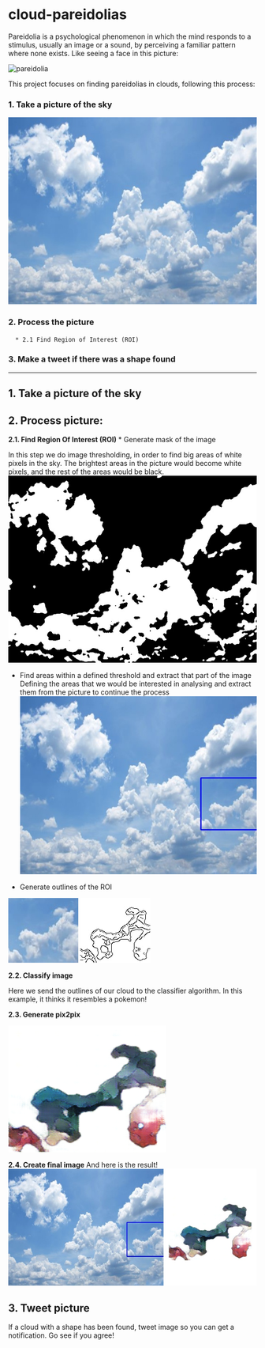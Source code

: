 # cloud-pareidolias

Pareidolia is a psychological phenomenon in which the mind responds to a stimulus, usually an image or a sound, by perceiving a familiar pattern where none exists. Like seeing a face in this picture:

![pareidolia](https://www.artnews.com/wp-content/uploads/2017/08/4689253598_ccaa7fe938_b.jpg)

This project focuses on finding pareidolias in clouds, following this process:
### 1. Take a picture of the sky

   ![ img](https://raw.githubusercontent.com/msotomorras/cloud-pareidolias/master/05-Debug/img_0.jpg )
       
### 2. Process the picture
      * 2.1 Find Region of Interest (ROI) 

### 3. Make a tweet if there was a shape found

-----
## 1. Take a picture of the sky

## 2. Process picture:
**2.1. Find Region Of Interest (ROI)**
    * Generate mask of the image

   In this step we do image thresholding, in order to find big areas of white pixels in the sky. The brightest areas in the picture would become white pixels, and the rest of the areas would be black. 
    ![mask img](https://raw.githubusercontent.com/msotomorras/cloud-pareidolias/master/05-Debug/img_0_mask.jpg)

   * Find areas within a defined threshold and extract that part of the image<br/>
    Defining the areas that we would be interested in analysing and extract them from the picture to continue the process<br/>
    ![bounding box](https://raw.githubusercontent.com/msotomorras/cloud-pareidolias/master/04-Results/results/img_0.jpg)

   * Generate outlines of the ROI <br/>

   ![bounding box](https://raw.githubusercontent.com/msotomorras/cloud-pareidolias/master/02-Classify/img_0.jpg)
   ![outlines](https://raw.githubusercontent.com/msotomorras/cloud-pareidolias/master/02-Classify/outlines/img_0.jpg)

**2.2. Classify image**

   Here we send the outlines of our cloud to the classifier algorithm. In this example, it thinks it resembles a pokemon!

**2.3. Generate pix2pix<br/>**

   ![pix2pix](https://raw.githubusercontent.com/msotomorras/cloud-pareidolias/master/04-Results/images/img_0.png)

**2.4. Create final image**
    And here is the result!<br/>
    ![final image](https://raw.githubusercontent.com/msotomorras/cloud-pareidolias/master/04-Results/final/final_img_0.jpg)


## 3. Tweet picture

If a cloud with a shape has been found, tweet image so you can get a notification. Go see if you agree!
    

